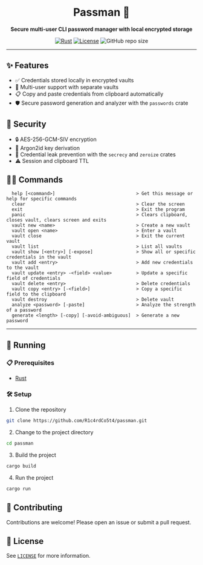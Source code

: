 <div align="center">

# Passman 🔐

**Secure multi-user CLI password manager with local encrypted storage**

[![Rust](https://img.shields.io/badge/Built_with-Rust-orange?logo=rust)](https://www.rust-lang.org/)
[![License](https://img.shields.io/badge/License-MIT-blue.svg)](LICENSE)
![GitHub repo size](https://img.shields.io/github/repo-size/R1c4rdCo5t4/passman)

</div>

---

## ✨ Features

- ✅ Credentials stored locally in encrypted vaults
- 👥 Multi-user support with separate vaults
- 📋 Copy and paste credentials from clipboard automatically
- 🛡️ Secure password generation and analyzer with the `passwords` crate

## 🔑 Security

- 🔒 AES-256-GCM-SIV encryption
- 🔐 Argon2id key derivation
- 🧹 Credential leak prevention with the `secrecy` and `zeroize` crates
- ⚠️️ Session and clipboard TTL

## 👨‍💻 Commands

```
  help [<command>]                              > Get this message or help for specific commands
  clear                                         > Clear the screen
  exit                                          > Exit the program
  panic                                         > Clears clipboard, closes vault, clears screen and exits
  vault new <name>                              > Create a new vault
  vault open <name>                             > Enter a vault
  vault close                                   > Exit the current vault
  vault list                                    > List all vaults
  vault show [<entry>] [-expose]                > Show all or specific credentials in the vault
  vault add <entry>                             > Add new credentials to the vault
  vault update <entry> -<field> <value>         > Update a specific field of credentials 
  vault delete <entry>                          > Delete credentials
  vault copy <entry> [-<field>]                 > Copy a specific field to the clipboard
  vault destroy                                 > Delete vault
  analyze <password> [-paste]                   > Analyze the strength of a password
  generate <length> [-copy] [-avoid-ambiguous]  > Generate a new password                                
```

---

## 🚀 Running

### 📋 Prerequisites

- [Rust](https://www.rust-lang.org/)

### 🛠️ Setup

1. Clone the repository

```sh
git clone https://github.com/R1c4rdCo5t4/passman.git
```

2. Change to the project directory

```sh
cd passman
```

3. Build the project

```sh
cargo build
```

4. Run the project

```sh
cargo run
```

## 🤝 Contributing

Contributions are welcome! Please open an issue or submit a pull request.

## 📄 License

See [`LICENSE`](/LICENSE) for more information.